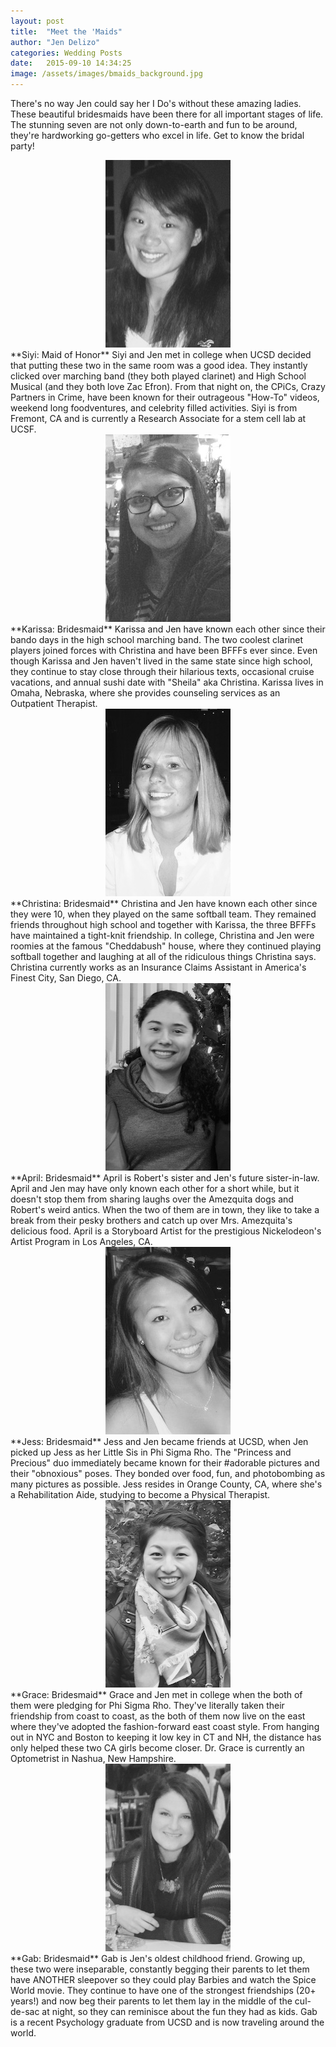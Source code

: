 ```yaml
---
layout: post
title:  "Meet the 'Maids"
author: "Jen Delizo"
categories: Wedding Posts
date:   2015-09-10 14:34:25
image: /assets/images/bmaids_background.jpg
---
```


There's no way Jen could say her I Do's without these amazing ladies. These beautiful bridesmaids have been there for all important stages of life. The stunning seven are not only down-to-earth and fun to be around, they're hardworking go-getters who excel in life. Get to know the bridal party!

<center><img src="/assets/page_images/bridesmaids/Siyi.jpg" alt="Siyi"></center>
**Siyi: Maid of Honor**
Siyi and Jen met in college when UCSD decided that putting these two in the same room was a good idea. They instantly clicked over marching band (they both played clarinet) and High School Musical (and they both love Zac Efron). From that night on, the CPiCs, Crazy Partners in Crime, have been known for their outrageous "How-To" videos, weekend long foodventures, and celebrity filled activities. Siyi is from Fremont, CA and is currently a Research Associate for a stem cell lab at UCSF.

<center><img src="/assets/page_images/bridesmaids/Karissa.jpg" alt="Karissa"></center>
**Karissa: Bridesmaid**
Karissa and Jen have known each other since their bando days in the high school marching band. The two coolest clarinet players joined forces with Christina and have been BFFFs ever since. Even though Karissa and Jen haven't lived in the same state since high school, they continue to stay close through their hilarious texts, occasional cruise vacations, and annual sushi date with "Sheila" aka Christina. Karissa lives in Omaha, Nebraska, where she provides counseling services as an Outpatient Therapist.

<center><img src="/assets/page_images/bridesmaids/Christina.jpg" alt="Christina"></center>
**Christina: Bridesmaid**
Christina and Jen have known each other since they were 10, when they played on the same softball team. They remained friends throughout high school and together with Karissa, the three BFFFs have maintained a tight-knit friendship. In college, Christina and Jen were roomies at the famous "Cheddabush" house, where they continued playing softball together and laughing at all of the ridiculous things Christina says. Christina currently works as an Insurance Claims Assistant in America's Finest City, San Diego, CA.

<center><img src="/assets/page_images/bridesmaids/April.jpg" alt="April"></center>
**April: Bridesmaid**
April is Robert's sister and Jen's future sister-in-law. April and Jen may have only known each other for a short while, but it doesn't stop them from sharing laughs over the Amezquita dogs and Robert's weird antics. When the two of them are in town, they like to take a break from their pesky brothers and catch up over Mrs. Amezquita's delicious food. April is a Storyboard Artist for the prestigious Nickelodeon's Artist Program in Los Angeles, CA.

<center><img src="/assets/page_images/bridesmaids/Jess.jpg" alt="Jess"></center>
**Jess: Bridesmaid**
Jess and Jen became friends at UCSD, when Jen picked up Jess as her Little Sis in Phi Sigma Rho. The "Princess and Precious" duo immediately became known for their #adorable pictures and their "obnoxious" poses. They bonded over food, fun, and photobombing as many pictures as possible. Jess resides in Orange County, CA, where she's a Rehabilitation Aide, studying to become a Physical Therapist.

<center><img src="/assets/page_images/bridesmaids/Grace.jpg" alt="Grace"></center>
**Grace: Bridesmaid**
Grace and Jen met in college when the both of them were pledging for Phi Sigma Rho. They've literally taken their friendship from coast to coast, as the both of them now live on the east where they've adopted the fashion-forward east coast style. From hanging out in NYC and Boston to keeping it low key in CT and NH, the distance has only helped these two CA girls become closer. Dr. Grace is currently an Optometrist in Nashua, New Hampshire.

<center><img src="/assets/page_images/bridesmaids/Gab.jpg" alt="Gab"></center>
**Gab: Bridesmaid**
Gab is Jen's oldest childhood friend. Growing up, these two were inseparable, constantly begging their parents to let them have ANOTHER sleepover so they could play Barbies and watch the Spice World movie. They continue to have one of the strongest friendships (20+ years!) and now beg their parents to let them lay in the middle of the cul-de-sac at night, so they can reminisce about the fun they had as kids. Gab is a recent Psychology graduate from UCSD and is now traveling around the world.
